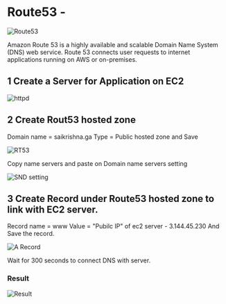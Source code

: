 # Route53 - 

![Route53](https://user-images.githubusercontent.com/111989928/210214979-4d985455-596c-4e2d-86ff-96feb260a08e.png)


Amazon Route 53 is a highly available and scalable Domain Name System (DNS) web service. 
Route 53 connects user requests to internet applications running on AWS or on-premises.

## 1 Create a Server for Application on EC2

![httpd](https://user-images.githubusercontent.com/111989928/210217060-f0187c36-dd33-4ef8-8015-bb586c9829db.png)



## 2 Create Rout53 hosted zone

Domain name = saikrishna.ga
Type = Public hosted zone and Save

![RT53](https://user-images.githubusercontent.com/111989928/210216304-595ea4fd-670e-4070-99ba-63ea4d29c9ea.png)

Copy name servers and paste on Domain name servers setting

![SND setting](https://user-images.githubusercontent.com/111989928/210216541-47d9b52a-87e8-46c9-bda3-82e96b095472.png)



## 3 Create Record under Route53 hosted zone to link with EC2 server.

Record name = www
Value = "Pubilc IP" of ec2 server - 3.144.45.230
And Save the record.

![A Record](https://user-images.githubusercontent.com/111989928/210217360-41c2fa80-1fa1-4af2-8151-eb344578730a.png)

Wait for 300 seconds to connect DNS with server.

### Result

![Result](https://user-images.githubusercontent.com/111989928/210217600-5378a53a-61bd-40f5-a12b-4a643e192771.png)

